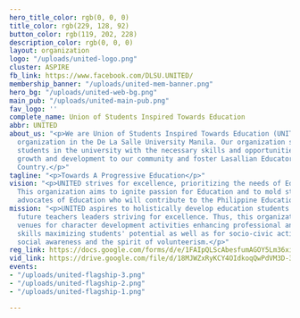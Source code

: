 ```yaml
---
hero_title_color: rgb(0, 0, 0)
title_color: rgb(229, 128, 92)
button_color: rgb(119, 202, 228)
description_color: rgb(0, 0, 0)
layout: organization
logo: "/uploads/united-logo.png"
cluster: ASPIRE
fb_link: https://www.facebook.com/DLSU.UNITED/
membership_banner: "/uploads/united-mem-banner.png"
hero_bg: "/uploads/united-web-bg.png"
main_pub: "/uploads/united-main-pub.png"
fav_logo: ''
complete_name: Union of Students Inspired Towards Education
abbr: UNITED
about_us: "<p>We are Union of Students Inspired Towards Education (UNITED), an academic
  organization in the De La Salle University Manila. Our organization seeks to provide
  students in the university with the necessary skills and opportunities to encourage
  growth and development to our community and foster Lasallian Educators for God and
  Country.</p>"
tagline: "<p>Towards A Progressive Education</p>"
vision: "<p>UNITED strives for excellence, prioritizing the needs of Education students.
  This organization aims to ignite passion for Education and to mold students to become
  advocates of Education who will contribute to the Philippine Education System.</p>"
mission: "<p>UNITED aspires to holistically develop education students into becoming
  future teachers leaders striving for excellence. Thus, this organization shall provide
  venues for character development activities enhancing professional and personal
  skills maximizing students' potential as well as for socio-civic activities promoting
  social awareness and the spirit of volunteerism.</p>"
reg_link: https://docs.google.com/forms/d/e/1FAIpQLScAbesfumAGOY5Lm36xihDSmGXf4BVhM8x88fu_qAEpCudA2A/viewform?usp=sf_link
vid_link: https://drive.google.com/file/d/18MJWZxRyKCY4OIdkoqQwPdVM3D-3okY0/preview
events:
- "/uploads/united-flagship-3.png"
- "/uploads/united-flagship-2.png"
- "/uploads/united-flagship-1.png"

---
```

